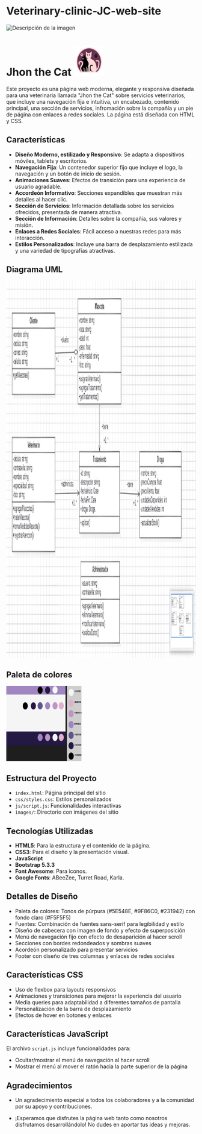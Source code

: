 # Veterinary-clinic-JC-web-site

![Descripción de la imagen](imagenes/Logo.png)


# Jhon the Cat <img src="images/Logo.png" width="80" height="80" alt="Descripción de la imagen">

Este proyecto es una página web moderna, elegante y responsiva diseñada para una veterinaria llamada "Jhon the Cat" sobre servicios veterinarios, que incluye una navegación fija e intuitiva, un encabezado, contenido principal, una sección de servicios, infromación sobre la compañía y un pie de página con enlaces a redes sociales. La página está diseñada con HTML y CSS.


## Características

- **Diseño Moderno, estilizado y Responsivo**: Se adapta a dispositivos móviles, tablets y escritorios.
- **Navegación Fija**: Un contenedor superior fijo que incluye el logo, la navegación y un botón de inicio de sesión.
- **Animaciones Suaves**: Efectos de transición para una experiencia de usuario agradable.
- **Accordeón Informativo**: Secciones expandibles que muestran más detalles al hacer clic.
- **Sección de Servicios**: Información detallada sobre los servicios ofrecidos, presentada de manera atractiva.
- **Sección de Información**: Detalles sobre la compañía, sus valores y misión.
- **Enlaces a Redes Sociales**: Fácil acceso a nuestras redes para más interacción.
- **Estilos Personalizados**: Incluye una barra de desplazamiento estilizada y una variedad de tipografías atractivas.

## Diagrama UML
<img src="images/uml.jpeg" width="1000" height="1000" alt="Diagrama UML">


## Paleta de colores
<img src="images/paleta.colores.jpeg" width="200" height="200" alt="Paleta de colores">

  
## Estructura del Proyecto

- `index.html`: Página principal del sitio
- `css/styles.css`: Estilos personalizados
- `js/script.js`: Funcionalidades interactivas
- `images/`: Directorio con imágenes del sitio


## Tecnologías Utilizadas

- **HTML5**: Para la estructura y el contenido de la página.
- **CSS3**: Para el diseño y la presentación visual.
- **JavaScript**
- **Bootstrap 5.3.3**
- **Font Awesome**: Para iconos.
- **Google Fonts**: ABeeZee, Turret Road, Karla.

## Detalles de Diseño

- Paleta de colores: Tonos de púrpura (#5E548E, #9F86C0, #231942) con fondo claro (#F5F5F5)
- Fuentes: Combinación de fuentes sans-serif para legibilidad y estilo
- Diseño de cabecera con imagen de fondo y efecto de superposición
- Menú de navegación fijo con efecto de desaparición al hacer scroll
- Secciones con bordes redondeados y sombras suaves
- Acordeón personalizado para presentar servicios
- Footer con diseño de tres columnas y enlaces de redes sociales

## Características CSS

- Uso de flexbox para layouts responsivos
- Animaciones y transiciones para mejorar la experiencia del usuario
- Media queries para adaptabilidad a diferentes tamaños de pantalla
- Personalización de la barra de desplazamiento
- Efectos de hover en botones y enlaces

## Características JavaScript

El archivo `script.js` incluye funcionalidades para:
- Ocultar/mostrar el menú de navegación al hacer scroll
- Mostrar el menú al mover el ratón hacia la parte superior de la página

## Agradecimientos

- Un agradecimiento especial a todos los colaboradores y a la comunidad por su apoyo y contribuciones.

- ¡Esperamos que disfrutes la página web tanto como nosotros disfrutamos desarrollándolo! No dudes en aportar tus ideas y mejoras.
